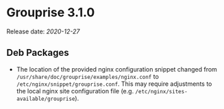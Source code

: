 # Grouprise 3.1.0

Release date: *2020-12-27*


## Deb Packages

* The location of the provided nginx configuration snippet changed from
  `/usr/share/doc/grouprise/examples/nginx.conf` to `/etc/nginx/snippet/grouprise.conf`.
  This may require adjustments to the local nginx site configuration file
  (e.g. `/etc/nginx/sites-available/grouprise`).
